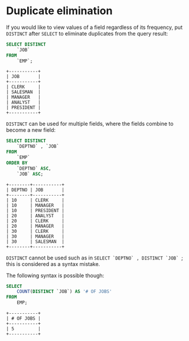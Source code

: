 # Duplicate elimination

If you would like to view values of a field
regardless of its frequency, put `DISTINCT` after `SELECT`
to eliminate duplicates from the query result:

```sql
SELECT DISTINCT
    `JOB`
FROM
    `EMP`;
```

    +-----------+
    | JOB       |
    +-----------+
    | CLERK     |
    | SALESMAN  |
    | MANAGER   |
    | ANALYST   |
    | PRESIDENT |
    +-----------+

`DISTINCT` can be used for multiple fields, where
the fields combine to become a new field:

```sql
SELECT DISTINCT
    `DEPTNO` , `JOB`
FROM
    `EMP`
ORDER BY
    `DEPTNO` ASC,
    `JOB` ASC;
```

    +--------+-----------+
    | DEPTNO | JOB       |
    +--------+-----------+
    | 10     | CLERK     |
    | 10     | MANAGER   |
    | 10     | PRESIDENT |
    | 20     | ANALYST   |
    | 20     | CLERK     |
    | 20     | MANAGER   |
    | 30     | CLERK     |
    | 30     | MANAGER   |
    | 30     | SALESMAN  |
    +--------+-----------+

`DISTINCT` cannot be used such as in ``SELECT `DEPTNO` , DISTINCT `JOB` ``;
this is considered as a syntax mistake.

The following syntax is possible though:

```sql
SELECT
    COUNT(DISTINCT `JOB`) AS '# OF JOBS'
FROM
    EMP;
```

    +-----------+
    | # OF JOBS |
    +-----------+
    | 5         |
    +-----------+
